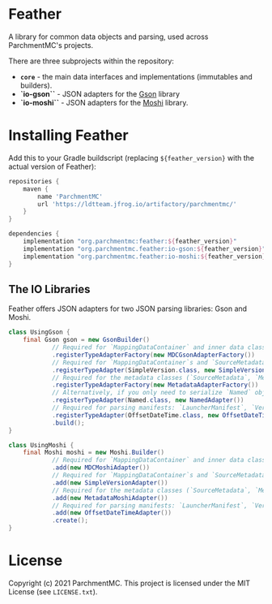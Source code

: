 Feather
=======

A library for common data objects and parsing, used across ParchmentMC's projects.

There are three subprojects within the repository:

 - **`core`** - the main data interfaces and implementations (immutables and builders).
 - **`io-gson``** - JSON adapters for the [Gson](https://github.com/google/gson) library
 - **`io-moshi``** - JSON adapters for the [Moshi](https://github.com/square/moshi) library.

Installing Feather
==================

Add this to your Gradle buildscript (replacing `${feather_version}` with the actual version of Feather):

```gradle
repositories {
    maven {
        name 'ParchmentMC'
        url 'https://ldtteam.jfrog.io/artifactory/parchmentmc/'
    }
}

dependencies {
    implementation "org.parchmentmc:feather:${feather_version}"
    implementation "org.parchmentmc.feather:io-gson:${feather_version}" // For the Gson adapters
    implementation "org.parchmentmc.feather:io-moshi:${feather_version}" // For the Moshi adapters
}
```

The IO Libraries
----------------

Feather offers JSON adapters for two JSON parsing libraries: Gson and Moshi.

```java
class UsingGson {
    final Gson gson = new GsonBuilder()
            // Required for `MappingDataContainer` and inner data classes
            .registerTypeAdapterFactory(new MDCGsonAdapterFactory())
            // Required for `MappingDataContainer`s and `SourceMetadata`
            .registerTypeAdapter(SimpleVersion.class, new SimpleVersionAdapter())
            // Required for the metadata classes (`SourceMetadata`, `MethodReference`, etc.) and `Named`
            .registerTypeAdapterFactory(new MetadataAdapterFactory())
            // Alternatively, if you only need to serialize `Named` objects
            .registerTypeAdapter(Named.class, new NamedAdapter())
            // Required for parsing manifests: `LauncherManifest`, `VersionManifest`, and their inner data classes
            .registerTypeAdapter(OffsetDateTime.class, new OffsetDateTimeAdapter())
            .build();
} 

class UsingMoshi {
    final Moshi moshi = new Moshi.Builder()
            // Required for `MappingDataContainer` and inner data classes
            .add(new MDCMoshiAdapter())
            // Required for `MappingDataContainer`s and `SourceMetadata`
            .add(new SimpleVersionAdapter())
            // Required for the metadata classes (`SourceMetadata`, `MethodReference`, etc.) and `Named`
            .add(new MetadataMoshiAdapter())
            // Required for parsing manifests: `LauncherManifest`, `VersionManifest`, and their inner data classes
            .add(new OffsetDateTimeAdapter())
            .create();
}
```

License
=======

Copyright (c) 2021 ParchmentMC. This project is licensed under the MIT License (see `LICENSE.txt`). 